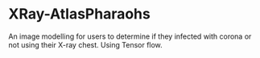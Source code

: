 # XRay-AtlasPharaohs
An image modelling for users to determine if they infected with corona or not using their X-ray chest. Using Tensor flow.  
